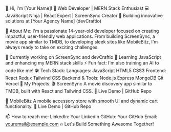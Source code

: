 👋 Hi, I'm [Your Name]!
🎨 Web Developer | MERN Stack Enthusiast
💻 JavaScript Ninja | React Expert | ScreenSync Creator
🌟 Building innovative solutions at [Your Agency Name] (devCraftio)

🚀 About Me:
I'm a passionate 14-year-old developer focused on creating impactful, user-friendly web applications. From building ScreenSync, a movie app similar to TMDB, to developing sleek sites like MobileBitz, I'm always ready to take on exciting challenges.

🔭 Currently working on ScreenSync and devCraftio
🌱 Learning JavaScript and enhancing my MERN stack skills
⚡ Fun fact: I'm also training an AI to code like me!
🛠️ Tech Stack:
Languages:
JavaScript
HTML5
CSS3
Frontend:
React
Redux
Tailwind CSS
Backend & Tools:
Node.js
Express
MongoDB
Git
Vercel
🌟 My Projects:
🎬 ScreenSync
A movie discovery app similar to TMDB, built with React and Tailwind CSS.
🔗 Live Demo | GitHub Repo

📱 MobileBitz
A mobile accessory store with smooth UI and dynamic cart functionality.
🔗 Live Demo | GitHub Repo

📫 How to reach me:
LinkedIn: Your LinkedIn
GitHub: Your GitHub
Email: youremail@example.com
🔥 Let's Build Something Awesome Together!
